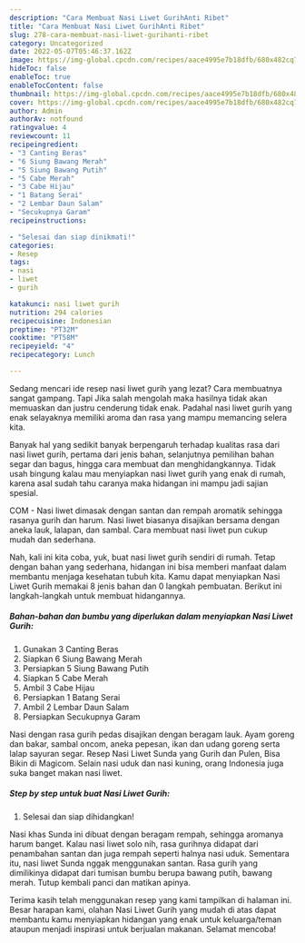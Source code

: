 ```yaml
---
description: "Cara Membuat Nasi Liwet GurihAnti Ribet"
title: "Cara Membuat Nasi Liwet GurihAnti Ribet"
slug: 278-cara-membuat-nasi-liwet-gurihanti-ribet
category: Uncategorized
date: 2022-05-07T05:46:37.162Z
image: https://img-global.cpcdn.com/recipes/aace4995e7b18dfb/680x482cq70/nasi-liwet-gurih-foto-resep-utama.jpg
hideToc: false
enableToc: true
enableTocContent: false
thumbnail: https://img-global.cpcdn.com/recipes/aace4995e7b18dfb/680x482cq70/nasi-liwet-gurih-foto-resep-utama.jpg
cover: https://img-global.cpcdn.com/recipes/aace4995e7b18dfb/680x482cq70/nasi-liwet-gurih-foto-resep-utama.jpg
author: Admin
authorAv: notfound
ratingvalue: 4
reviewcount: 11
recipeingredient:
- "3 Canting Beras"
- "6 Siung Bawang Merah"
- "5 Siung Bawang Putih"
- "5 Cabe Merah"
- "3 Cabe Hijau"
- "1 Batang Serai"
- "2 Lembar Daun Salam"
- "Secukupnya Garam"
recipeinstructions:

- "Selesai dan siap dinikmati!"
categories:
- Resep
tags:
- nasi
- liwet
- gurih

katakunci: nasi liwet gurih 
nutrition: 294 calories
recipecuisine: Indonesian
preptime: "PT32M"
cooktime: "PT58M"
recipeyield: "4"
recipecategory: Lunch

---
```



Sedang mencari ide resep nasi liwet gurih yang lezat? Cara membuatnya sangat gampang. Tapi Jika salah mengolah maka hasilnya tidak akan memuaskan dan justru cenderung tidak enak. Padahal nasi liwet gurih yang enak selayaknya memiliki aroma dan rasa yang mampu memancing selera kita.


Banyak hal yang sedikit banyak berpengaruh terhadap kualitas rasa dari nasi liwet gurih, pertama dari jenis bahan, selanjutnya pemilihan bahan segar dan bagus, hingga cara membuat dan menghidangkannya. Tidak usah bingung kalau mau menyiapkan nasi liwet gurih yang enak di rumah, karena asal sudah tahu caranya maka hidangan ini mampu jadi sajian spesial.

COM - Nasi liwet dimasak dengan santan dan rempah aromatik sehingga rasanya gurih dan harum. Nasi liwet biasanya disajikan bersama dengan aneka lauk, lalapan, dan sambal. Cara membuat nasi liwet pun cukup mudah dan sederhana.


Nah, kali ini kita coba, yuk, buat nasi liwet gurih sendiri di rumah. Tetap dengan bahan yang sederhana, hidangan ini bisa memberi manfaat dalam membantu menjaga kesehatan tubuh kita. Kamu dapat menyiapkan Nasi Liwet Gurih memakai 8 jenis bahan dan 0 langkah pembuatan. Berikut ini langkah-langkah untuk membuat hidangannya.

<!--inarticleads1-->

##### Bahan-bahan dan bumbu yang diperlukan dalam menyiapkan Nasi Liwet Gurih:

1. Gunakan 3 Canting Beras
1. Siapkan 6 Siung Bawang Merah
1. Persiapkan 5 Siung Bawang Putih
1. Siapkan 5 Cabe Merah
1. Ambil 3 Cabe Hijau
1. Persiapkan 1 Batang Serai
1. Ambil 2 Lembar Daun Salam
1. Persiapkan Secukupnya Garam


Nasi dengan rasa gurih pedas disajikan dengan beragam lauk. Ayam goreng dan bakar, sambal oncom, aneka pepesan, ikan dan udang goreng serta lalap sayuran segar. Resep Nasi Liwet Sunda yang Gurih dan Pulen, Bisa Bikin di Magicom. Selain nasi uduk dan nasi kuning, orang Indonesia juga suka banget makan nasi liwet. 

<!--inarticleads2-->

##### Step by step untuk buat Nasi Liwet Gurih:


1. Selesai dan siap dihidangkan!

Nasi khas Sunda ini dibuat dengan beragam rempah, sehingga aromanya harum banget. Kalau nasi liwet solo nih, rasa gurihnya didapat dari penambahan santan dan juga rempah seperti halnya nasi uduk. Sementara itu, nasi liwet Sunda nggak menggunakan santan. Rasa gurih yang dimilikinya didapat dari tumisan bumbu berupa bawang putih, bawang merah. Tutup kembali panci dan matikan apinya. 

Terima kasih telah menggunakan resep yang kami tampilkan di halaman ini. Besar harapan kami, olahan Nasi Liwet Gurih yang mudah di atas dapat membantu kamu menyiapkan hidangan yang enak untuk keluarga/teman ataupun menjadi inspirasi untuk berjualan makanan. Selamat mencoba!
